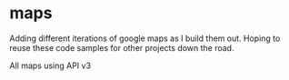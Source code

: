 maps
====
Adding different iterations of google maps as I build them out. Hoping to reuse these code samples for other projects down the road. 

All maps using API v3
